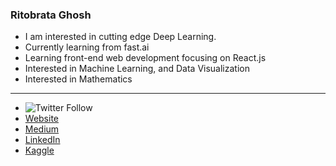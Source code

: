 ### Ritobrata Ghosh
- I am interested in cutting edge Deep Learning.
- Currently learning from fast.ai
- Learning front-end web development focusing on React.js
- Interested in Machine Learning, and Data Visualization
- Interested in Mathematics

____
- ![Twitter Follow](https://img.shields.io/twitter/follow/AllesistKode?logoColor=%233283a8&style=for-the-badge&color=blue&logo=twitter)
- [Website](https://ghosh-r.github.io)
- [Medium](https://medium.com/@r-ghosh)
- [LinkedIn](https://www.linkedin.com/in/ritobrata-ghosh/)
- [Kaggle](https://www.kaggle.com/truthr)



<!--
**ghosh-r/ghosh-r** is a ✨ _special_ ✨ repository because its `README.md` (this file) appears on your GitHub profile.

Here are some ideas to get you started:

- 🔭 I’m currently working on ...
- 🌱 I’m currently learning ...
- 👯 I’m looking to collaborate on ...
- 🤔 I’m looking for help with ...
- 💬 Ask me about ...
- 📫 How to reach me: ...
- 😄 Pronouns: ...
- ⚡ Fun fact: ...
-->
